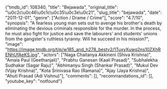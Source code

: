 {"tmdb_id": 108340, "title": "Bejawada", "original_title": "\u0c2c\u0c46\u0c1c\u0c35\u0c3e\u0c21", "slug_title": "bejawada", "date": "2011-12-01", "genre": ["Action / Drame / Crime"], "score": "4.7/10", "synopsis": "A fearless young man sets out to avenge his brother's death by eliminating the devious criminals responsible for the murder. In the process, he must also fight for justice and save the labourers' and students' unions from the gangster's ruthless tyranny. Will he succeed in his mission?", "image": "https://image.tmdb.org/t/p/w185_and_h278_bestv2/1TuxyXuwq2ns10ZXhRENhUfAeKS.jpg", "actors": ["Naga Chaitanya Akkineni (Shiva Krishna)", "Amala Paul (Geethanjali)", "Prabhu Ganesan (Kaali Prasad)", "Subhalekha Sudhakar (Sagar Raju)", "Abhimanyu Singh (Shankar Prasad)", "Mukul Dev (Vijay Krishna)", "Kota Srinivasa Rao (Ramana)", "Ajay (Jaya Krishna)", "Ahuti Prasad (Adi Vishnu)"], "comments": [], "recommandations_id": [], "youtube_key": "notfound"}